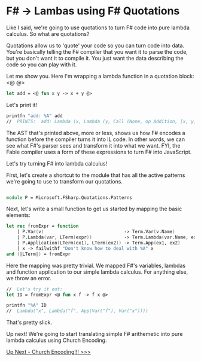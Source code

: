 # F# -> Lambas using F# Quotations

Like I said, we're going to use quotations to 
turn F# code into pure lambda calculus.  So what are quotations?

Quotations allow us to 'quote' your code so you can turn code into data.  You're basically telling the F# compiler that you want it to parse the code, but you don't want it to compile it.  You just want the data describing the code so you can play with it. 

Let me show you.  Here I'm wrapping a lambda function in a quotation block: <@  @>



```fsharp
let add = <@ fun x y -> x + y @>
```

Let's print it!

```fsharp
printfn "add: %A" add
//  PRINTS:  add: Lambda (x, Lambda (y, Call (None, op_Addition, [x, y])))
```

The AST that's printed above, more or less, shows us how F# encodes a function before the compiler turns it into IL code.  In other words, we can see what F#'s parser sees and transform it into what we want.  FYI, the Fable compiler uses a form of these expressions to turn F# into JavaScript.  

Let's try turning F# into lambda calculus!

First, let's create a shortcut to the module that has all the active patterns 
we're going to use to transform our quotations.

```fsharp

module P = Microsoft.FSharp.Quotations.Patterns
```

Next, let's write a small function to get us started by mapping the basic elements:

```fsharp
let rec fromExpr = function
    | P.Var(v)                              -> Term.Var(v.Name)
    | P.Lambda(var, LTerm(expr))            -> Term.Lambda(var.Name, expr)
    | P.Application(LTerm(ex1), LTerm(ex2)) -> Term.App(ex1, ex2)
    | x -> failwithf "Don't know how to deal with %A" x
and (|LTerm|) = fromExpr
```

Here the mapping was pretty trivial.  We mapped F#'s variables, lambdas and function application
to our simple lambda calculus.  For anything else, we throw an error.

```fsharp
//  Let's try it out:
let ID = fromExpr <@ fun x f -> f x @>

printfn "%A" ID
//  Lambda("x", Lambda("f", App(Var("f"), Var("x"))))
```

That's pretty slick.

Up next!  We're going to start translating simple F# arithemetic into pure lambda calculus using Church Encoding.

[Up Next - Church Encoding!!!  >>>](08-church-encoding-integers.md)
